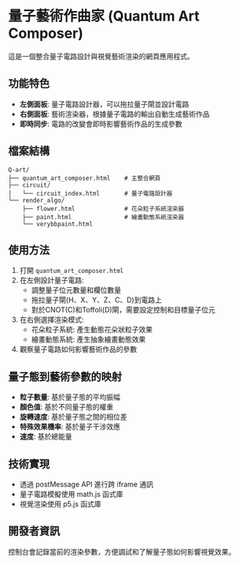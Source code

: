 # 量子藝術作曲家 (Quantum Art Composer)

這是一個整合量子電路設計與視覺藝術渲染的網頁應用程式。

## 功能特色

- **左側面板**: 量子電路設計器，可以拖拉量子閘並設計電路
- **右側面板**: 藝術渲染器，根據量子電路的輸出自動生成藝術作品
- **即時同步**: 電路的改變會即時影響藝術作品的生成參數

## 檔案結構

```
Q-art/
├── quantum_art_composer.html    # 主整合網頁
├── circuit/
│   └── circuit_index.html       # 量子電路設計器
└── render_algo/
    ├── flower.html              # 花朵粒子系統渲染器
    ├── paint.html               # 繪畫動態系統渲染器
    └── verybbpaint.html  
```

## 使用方法

1. 打開 `quantum_art_composer.html`
2. 在左側設計量子電路:
   - 調整量子位元數量和欄位數量
   - 拖拉量子閘(H、X、Y、Z、C、D)到電路上
   - 對於CNOT(C)和Toffoli(D)閘，需要設定控制和目標量子位元
3. 在右側選擇渲染模式:
   - 花朵粒子系統: 產生動態花朵狀粒子效果
   - 繪畫動態系統: 產生抽象繪畫動態效果
4. 觀察量子電路如何影響藝術作品的參數

## 量子態到藝術參數的映射

- **粒子數量**: 基於量子態的平均振幅
- **顏色值**: 基於不同量子態的權重
- **旋轉速度**: 基於量子態之間的相位差
- **特殊效果機率**: 基於量子干涉效應
- **速度**: 基於總能量

## 技術實現

- 透過 postMessage API 進行跨 iframe 通訊
- 量子電路模擬使用 math.js 函式庫
- 視覺渲染使用 p5.js 函式庫

## 開發者資訊

控制台會記錄當前的渲染參數，方便調試和了解量子態如何影響視覺效果。 